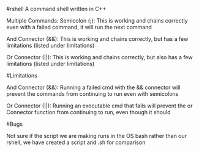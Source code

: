 #rshell
A command shell written in C++

Multiple Commands:
   Semicolon (;): This is working and chains correctly even with a failed command, it will run the next command
   
   And Connector (&&): This is working and chains correctly, but has a few limitations (listed under limitations)
   
   Or Connector (||): This is working and chains correctly, but also has a few limitations (listed under limitations)

#Limitations

   And Connector (&&): Running a failed cmd with the && connector will prevent the commands from continuing to run even with semicolons
   
   Or Connector (||): Running an executable cmd that fails will prevent the or Connector function from continuing to run, even though it should

#Bugs

   Not sure if the script we are making runs in the OS bash rather than our rshell, we have created a script and .sh for comparison